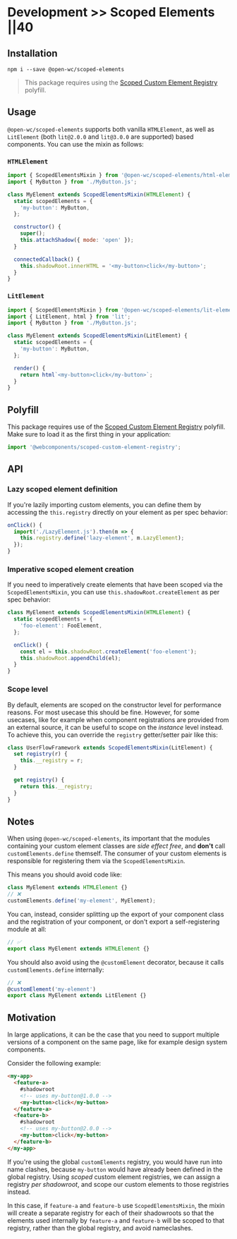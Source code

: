 # Development >> Scoped Elements ||40

## Installation

```
npm i --save @open-wc/scoped-elements
```

> This package requires using the [Scoped Custom Element Registry](https://www.npmjs.com/package/@webcomponents/scoped-custom-element-registry) polyfill.

## Usage

`@open-wc/scoped-elements` supports both vanilla `HTMLElement`, as well as `LitElement` (both `lit@2.0.0` and `lit@3.0.0` are supported) based components. You can use the mixin as follows:

### `HTMLElement`

```js
import { ScopedElementsMixin } from '@open-wc/scoped-elements/html-element.js';
import { MyButton } from './MyButton.js';

class MyElement extends ScopedElementsMixin(HTMLElement) {
  static scopedElements = {
    'my-button': MyButton,
  };

  constructor() {
    super();
    this.attachShadow({ mode: 'open' });
  }

  connectedCallback() {
    this.shadowRoot.innerHTML = '<my-button>click</my-button>';
  }
}
```

### `LitElement`

```js
import { ScopedElementsMixin } from '@open-wc/scoped-elements/lit-element.js';
import { LitElement, html } from 'lit';
import { MyButton } from './MyButton.js';

class MyElement extends ScopedElementsMixin(LitElement) {
  static scopedElements = {
    'my-button': MyButton,
  };

  render() {
    return html`<my-button>click</my-button>`;
  }
}
```

## Polyfill

This package requires use of the [Scoped Custom Element Registry](https://www.npmjs.com/package/@webcomponents/scoped-custom-element-registry) polyfill. Make sure to load it as the first thing in your application:

```js
import '@webcomponents/scoped-custom-element-registry';
```

## API

### Lazy scoped element definition

If you're lazily importing custom elements, you can define them by accessing the `this.registry` directly on your element as per spec behavior:

```js
onClick() {
  import('./LazyElement.js').then(m => {
    this.registry.define('lazy-element', m.LazyElement);
  });
}
```

### Imperative scoped element creation

If you need to imperatively create elements that have been scoped via the `ScopedElementsMixin`, you can use `this.shadowRoot.createElement` as per spec behavior:

```js
class MyElement extends ScopedElementsMixin(HTMLElement) {
  static scopedElements = {
    'foo-element': FooElement,
  };

  onClick() {
    const el = this.shadowRoot.createElement('foo-element');
    this.shadowRoot.appendChild(el);
  }
}
```

### Scope level

By default, elements are scoped on the constructor level for performance reasons. For most usecase this should be fine. However, for some usecases, like for example when component registrations are provided from an external source, it can be useful to scope on the _instance_ level instead. To achieve this, you can override the `registry` getter/setter pair like this:

```js
class UserFlowFramework extends ScopedElementsMixin(LitElement) {
  set registry(r) {
    this.__registry = r;
  }

  get registry() {
    return this.__registry;
  }
}
```

## Notes

When using `@open-wc/scoped-elements`, its important that the modules containing your custom element classes are _side effect free_, and **don't** call `customElements.define` themself. The consumer of your custom elements is responsible for registering them via the `ScopedElementsMixin`.

This means you should avoid code like:

```js
class MyElement extends HTMLElement {}
// ❌
customElements.define('my-element', MyElement);
```

You can, instead, consider splitting up the export of your component class and the registration of your component, or don't export a self-registering module at all:

```js
// ✅
export class MyElement extends HTMLElement {}
```

You should also avoid using the `@customElement` decorator, because it calls `customElements.define` internally:

```js
// ❌
@customElement('my-element')
export class MyElement extends LitElement {}
```

## Motivation

In large applications, it can be the case that you need to support multiple versions of a component on the same page, like for example design system components.

Consider the following example:

```html
<my-app>
  <feature-a>
    #shadowroot
    <!-- uses my-button@1.0.0 -->
    <my-button>click</my-button>
  </feature-a>
  <feature-b>
    #shadowroot
    <!-- uses my-button@2.0.0 -->
    <my-button>click</my-button>
  </feature-b>
</my-app>
```

If you're using the global `customElements` registry, you would have run into name clashes, because `my-button` would have already been defined in the global registry. Using _scoped_ custom element registries, we can assign a registry _per shadowroot_, and scope our custom elements to those registries instead.

In this case, if `feature-a` and `feature-b` use `ScopedElementsMixin`, the mixin will create a separate registry for each of their shadowroots so that the elements used internally by `feature-a` and `feature-b` will be scoped to that registry, rather than the global registry, and avoid nameclashes.
